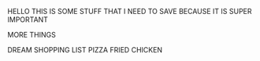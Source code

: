  HELLO THIS IS SOME STUFF THAT I NEED TO SAVE 
 BECAUSE IT IS SUPER IMPORTANT

 MORE THINGS

 DREAM SHOPPING LIST
 PIZZA
 FRIED CHICKEN
 